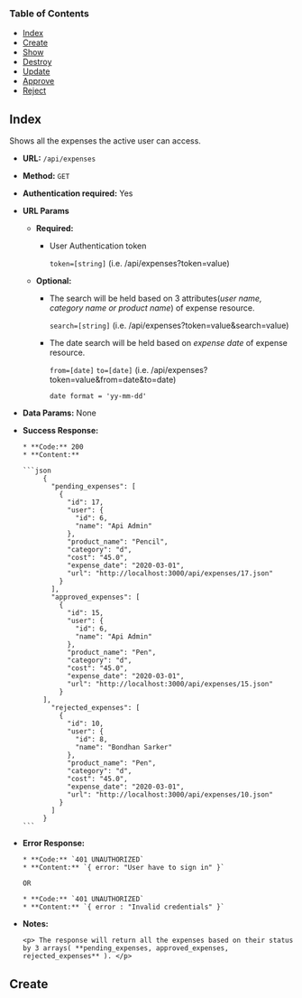 ### Table of Contents
* [Index](#markdown-header-index)
* [Create](#markdown-header-create)
* [Show](#troubleshooting)
* [Destroy](#compatibility)
* [Update](#notes-and-miscellaneous)
* [Approve](#building-the-extension-bundles)
* [Reject](#next-steps)


## Index

Shows all the expenses the active user can access.

* **URL:** `/api/expenses`

* **Method:**  `GET` 
  
* **Authentication required:**  Yes
  
+  **URL Params**
  
   * **Required:**
   
     * User Authentication token
     
        `token=[string]` (i.e. /api/expenses?token=value)

   * **Optional:**
 
      * The search will be held based on 3 attributes(*user name, category name or product name*) of expense resource.
 
         `search=[string]` (i.e. /api/expenses?token=value&search=value)
    
      * The date search will be held based on *expense date* of expense resource.
    
         `from=[date]`  `to=[date]` (i.e. /api/expenses?token=value&from=date&to=date)
        
         `date format = 'yy-mm-dd'`
   
   
* **Data Params:** None


* **Success Response:**
  
      * **Code:** 200
      * **Content:** 
    
      ```json 
           {
             "pending_expenses": [
               {
                 "id": 17,
                 "user": {
                   "id": 6,
                   "name": "Api Admin"
                 },
                 "product_name": "Pencil",
                 "category": "d",
                 "cost": "45.0",
                 "expense_date": "2020-03-01",
                 "url": "http://localhost:3000/api/expenses/17.json"
               }
             ],
             "approved_expenses": [
               {
                 "id": 15,
                 "user": {
                   "id": 6,
                   "name": "Api Admin"
                 },
                 "product_name": "Pen",
                 "category": "d",
                 "cost": "45.0",
                 "expense_date": "2020-03-01",
                 "url": "http://localhost:3000/api/expenses/15.json"
               }
           ],
             "rejected_expenses": [
               {
                 "id": 10,
                 "user": {
                   "id": 8,
                   "name": "Bondhan Sarker"
                 },
                 "product_name": "Pen",
                 "category": "d",
                 "cost": "45.0",
                 "expense_date": "2020-03-01",
                 "url": "http://localhost:3000/api/expenses/10.json"
               }
             ]
           }
      ```
 
+ **Error Response:**

      * **Code:** `401 UNAUTHORIZED` 
      * **Content:** `{ error: "User have to sign in" }`

      OR

      * **Code:** `401 UNAUTHORIZED`
      * **Content:** `{ error : "Invalid credentials" }`

* **Notes:**

      <p> The response will return all the expenses based on their status by 3 arrays( **pending_expenses, approved_expenses, rejected_expenses** ). </p>
  
  
## Create
  